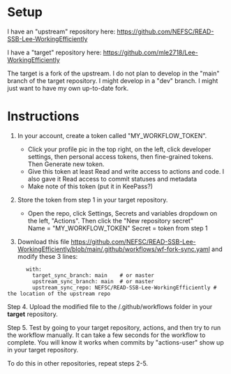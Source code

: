 # Setup
I have an "upstream" repository here: https://github.com/NEFSC/READ-SSB-Lee-WorkingEfficiently

I have a "target" repository here: https://github.com/mle2718/Lee-WorkingEfficiently 

The target is a fork of the upstream. I do not plan to develop in the "main" branch of the target repository.  I might develop in a "dev" branch. I might just want to have my own up-to-date fork.

# Instructions

1. In your account,  create a token called "MY_WORKFLOW_TOKEN".  
	* Click your profile pic in the top right, on the left, click developer settings, then personal access tokens, then fine-grained tokens.  Then Generate new token.
	* Give  this token at least Read and write access to actions and code.  I also gave it Read access to commit statuses and metadata
	* Make note of this token (put it in KeePass?)


2. Store the token from step 1 in your target repository.
	  * Open the repo, click  Settings, Secrets and variables dropdown on the left, "Actions".  Then click the "New repository secret"  
    Name = "MY_WORKFLOW_TOKEN" 
    Secret = token from step 1


3. Download this file https://github.com/NEFSC/READ-SSB-Lee-WorkingEfficiently/blob/main/.github/workflows/wf-fork-sync.yaml and modify these 3 lines:


```
      with:
        target_sync_branch: main    # or master
        upstream_sync_branch: main  # or master
        upstream_sync_repo: NEFSC/READ-SSB-Lee-WorkingEfficiently # the location of the upstream repo
```

Step 4. Upload the modified file to the /.github/workflows folder in your **target** repository.

Step 5. Test by going to your target repository, actions, and then try to run the workflow manually.  It can take a few seconds for the workflow to complete. You will know it works when commits by "actions-user" show up in your target repository.


To do this in other repositories, repeat steps 2-5.

